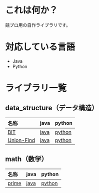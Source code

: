 # これは何か？
競プロ用の自作ライブラリです。

# 対応している言語
- Java
- Python

# ライブラリ一覧
## data_structure（データ構造）

|名称|java|python|
|:--|:--|:--|
|[BIT](./data_structure/BIT/)|[java](./data_structure/BIT/java/BIT.java)|[python](./data_structure/BIT/python/BIT.py)|
|[Union-Find](./data_structure/Union-Find)|[java](./data_structure/Union-Find/java/UnionFind.java)|[python](./data_structure/Union-Find/python/unionfind.py)|

## math（数学）
|名称|java|python|
|:--|:--|:--|
|[prime](./math/prime)|[java](./math/prime/java/Prime.java)|[python](./math/prime/python/prime.py)|
